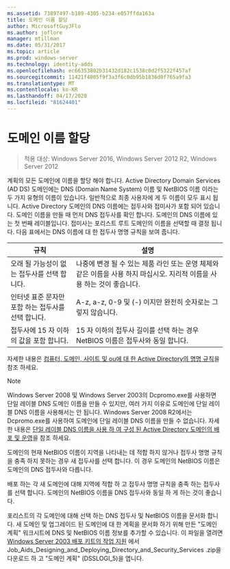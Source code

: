 ```yaml
---
ms.assetid: 73897497-b189-4305-b234-e057ffda163a
title: 도메인 이름 할당
author: MicrosoftGuyJFlo
ms.author: joflore
manager: mtillman
ms.date: 05/31/2017
ms.topic: article
ms.prod: windows-server
ms.technology: identity-adds
ms.openlocfilehash: ec66353802b31432d182c1538c0d2f5322f457af
ms.sourcegitcommit: 11421f4005f9f3a3f6c0db95b1836d0f765a9fa3
ms.translationtype: MT
ms.contentlocale: ko-KR
ms.lasthandoff: 04/17/2020
ms.locfileid: "81624401"
---
```

# <a name="assigning-domain-names"></a>도메인 이름 할당

> 적용 대상: Windows Server 2016, Windows Server 2012 R2, Windows Server 2012

계획의 모든 도메인에 이름을 할당 해야 합니다. Active Directory Domain Services (AD DS) 도메인에는 DNS (Domain Name System) 이름 및 NetBIOS 이름 이라는 두 가지 유형의 이름이 있습니다. 일반적으로 최종 사용자에 게 두 이름이 모두 표시 됩니다. Active Directory 도메인의 DNS 이름에는 접두사와 접미사가 포함 되어 있습니다. 도메인 이름을 만들 때 먼저 DNS 접두사를 확인 합니다. 도메인의 DNS 이름에 있는 첫 번째 레이블입니다. 접미사는 포리스트 루트 도메인의 이름을 선택할 때 결정 됩니다. 다음 표에서는 DNS 이름에 대 한 접두사 명명 규칙을 보여 줍니다.

|규칙|설명|
|--------|---------------|
|오래 될 가능성이 없는 접두사를 선택 합니다.|나중에 변경 될 수 있는 제품 라인 또는 운영 체제와 같은 이름을 사용 하지 마십시오. 지리적 이름을 사용 하는 것이 좋습니다.|
|인터넷 표준 문자만 포함 하는 접두사를 선택 합니다.|A-z, a-z, 0-9 및 (-) 이지만 완전히 숫자로는 그렇지 않습니다.|
|접두사에 15 자 이하의 값을 포함 합니다.|15 자 이하의 접두사 길이를 선택 하는 경우 NetBIOS 이름은 접두사와 동일 합니다.|

자세한 내용은 [컴퓨터, 도메인, 사이트 및 ou에 대 한 Active Directory의 명명 규칙](https://support.microsoft.com/help/909264/)을 참조 하세요.

> [!NOTE]
> Windows Server 2008 및 Windows Server 2003의 Dcpromo.exe를 사용하면 단일 레이블 DNS 도메인 이름을 만들 수 있지만, 여러 가지 이유로 도메인에 단일 레이블 DNS 이름을 사용해서는 안 됩니다. Windows Server 2008 R2에서는 Dcpromo.exe를 사용하여 도메인에 단일 레이블 DNS 이름을 만들 수 없습니다. 자세한 내용은 [단일 레이블 DNS 이름을 사용 하 여 구성 된 Active Directory 도메인의 배포 및 운영](https://support.microsoft.com/help/300684/)을 참조 하세요.

도메인의 현재 NetBIOS 이름이 지역을 나타내는 데 적합 하지 않거나 접두사 명명 규칙을 충족 하지 못하는 경우 새 접두사를 선택 합니다. 이 경우 도메인의 NetBIOS 이름은 도메인의 DNS 접두사와 다릅니다.

배포 하는 각 새 도메인에 대해 지역에 적합 하 고 접두사 명명 규칙을 충족 하는 접두사를 선택 합니다. 도메인의 NetBIOS 이름을 DNS 접두사와 동일 하 게 하는 것이 좋습니다.

포리스트의 각 도메인에 대해 선택 하는 DNS 접두사 및 NetBIOS 이름을 문서화 합니다. 새 도메인 및 업그레이드 된 도메인에 대 한 계획을 문서화 하기 위해 만든 "도메인 계획" 워크시트에 DNS 및 NetBIOS 이름 정보를 추가할 수 있습니다. 이 파일을 열려면 [Windows Server 2003 배포 키트의 작업 지원](https://microsoft.com/download/details.aspx?id=9608) 에서 Job_Aids_Designing_and_Deploying_Directory_and_Security_Services .zip을 다운로드 하 고 "도메인 계획" (DSSLOGI_5)을 엽니다.
